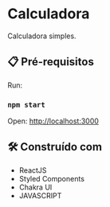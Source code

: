 # Calculadora

<p>Calculadora simples.</p>

## 📋 Pré-requisitos

Run:

### `npm start`

Open: [http://localhost:3000](http://localhost:3000)

## 🛠️ Construído com

<ul>
  <li>ReactJS</li>
  <li>Styled Components</li>
  <li>Chakra UI</li>
  <li>JAVASCRIPT</li>
</ul>


